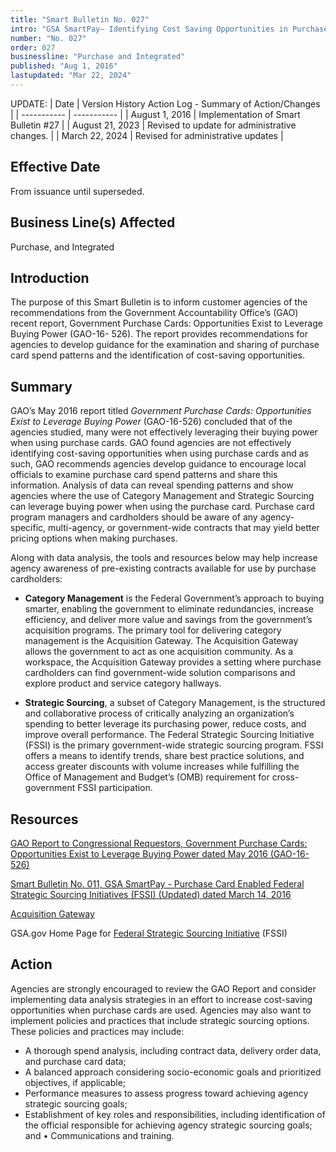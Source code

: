 ```yaml
---
title: "Smart Bulletin No. 027"
intro: "GSA SmartPay– Identifying Cost Saving Opportunities in Purchase Card Spend"
number: "No. 027"
order: 027
businessline: "Purchase and Integrated"
published: "Aug 1, 2016"
lastupdated: "Mar 22, 2024"
---
```


UPDATE:
| Date | Version History Action Log - Summary of Action/Changes |
| ----------- | ----------- |
| August 1, 2016 | Implementation of Smart Bulletin #27 |
| August 21, 2023 | Revised to update for administrative changes. |
| March 22, 2024 | Revised for administrative updates |

## Effective Date

From issuance until superseded.

## Business Line(s) Affected

Purchase, and Integrated

## Introduction

The purpose of this Smart Bulletin is to inform customer agencies of the recommendations from the Government Accountability Office’s (GAO) recent report, Government Purchase Cards: Opportunities Exist to Leverage Buying Power (GAO-16- 526). The report provides recommendations for agencies to develop guidance for the examination and sharing of purchase card spend patterns and the identification of cost-saving opportunities.


## Summary

GAO’s May 2016 report titled *Government Purchase Cards: Opportunities Exist to Leverage Buying Power* (GAO-16-526) concluded that of the agencies studied, many were not effectively leveraging their buying power when using purchase cards. GAO found agencies are not effectively identifying cost-saving opportunities when using purchase cards and as such, GAO recommends agencies develop guidance to encourage local officials to examine purchase card spend patterns and share this information. Analysis of data can reveal spending patterns and show agencies where the use of Category Management and Strategic Sourcing can leverage buying power when using the purchase card. Purchase card program managers and cardholders should be aware of any agency-specific, multi-agency, or government-wide contracts that may yield better pricing options when making purchases. 
 
Along with data analysis, the tools and resources below may help increase agency awareness of pre-existing contracts available for use by purchase cardholders: 

- **Category Management** is the Federal Government’s approach to buying smarter, enabling the government to eliminate redundancies, increase efficiency, and deliver more value and savings from the government’s acquisition programs. The primary tool for delivering category management is the Acquisition Gateway. The Acquisition Gateway allows the government to act as one acquisition community. As a workspace, the Acquisition Gateway provides a setting where purchase cardholders can find government-wide solution comparisons and explore product and service category hallways. 

- **Strategic Sourcing**, a subset of Category Management, is the structured and collaborative process of critically analyzing an organization’s spending to better leverage its purchasing power, reduce costs, and improve overall performance. The Federal Strategic Sourcing Initiative (FSSI) is the primary government-wide strategic sourcing program. FSSI offers a means to identify trends, share best practice solutions, and access greater discounts with volume increases while fulfilling the Office of Management and Budget’s (OMB) requirement for cross-government FSSI participation.


## Resources 

[GAO Report to Congressional Requestors, Government Purchase Cards: Opportunities Exist to Leverage Buying Power dated May 2016 (GAO-16-526)](http://www.gao.gov/assets/680/677349.pdf) 

[Smart Bulletin No. 011, GSA SmartPay - Purchase Card Enabled Federal Strategic Sourcing Initiatives (FSSI) (Updated) dated March 14, 2016](/policies-and-audits/smart-bulletins/011/) 

[Acquisition Gateway](https://acquisitiongateway.gov/)

GSA.gov Home Page for [Federal Strategic Sourcing Initiative](http://www.gsa.gov/portal/content/112561) (FSSI) 

## Action

Agencies are strongly encouraged to review the GAO Report and consider implementing data analysis strategies in an effort to increase cost-saving opportunities when purchase cards are used. Agencies may also want to implement policies and practices that include strategic sourcing options. These policies and practices may include: 

- A thorough spend analysis, including contract data, delivery order data, and purchase card data;
- A balanced approach considering socio-economic goals and prioritized objectives, if applicable; 
- Performance measures to assess progress toward achieving agency strategic sourcing goals; 
- Establishment of key roles and responsibilities, including identification of the official responsible for achieving agency strategic sourcing goals; and • Communications and training. 
